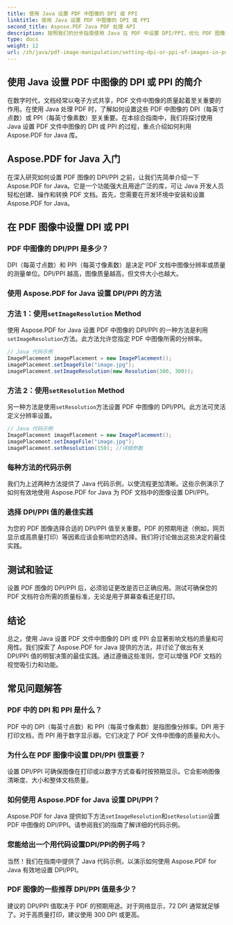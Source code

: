 ```yaml
---
title: 使用 Java 设置 PDF 中图像的 DPI 或 PPI
linktitle: 使用 Java 设置 PDF 中图像的 DPI 或 PPI
second_title: Aspose.PDF Java PDF 处理 API
description: 按照我们的分步指南使用 Java 在 PDF 中设置 DPI/PPI，优化 PDF 图像质量。了解如何增强文档以用于打印和数字显示。
type: docs
weight: 12
url: /zh/java/pdf-image-manipulation/setting-dpi-or-ppi-of-images-in-pdf-using-java/
---
```


## 使用 Java 设置 PDF 中图像的 DPI 或 PPI 的简介

在数字时代，文档经常以电子方式共享，PDF 文件中图像的质量起着至关重要的作用。在使用 Java 处理 PDF 时，了解如何设置这些 PDF 中图像的 DPI（每英寸点数）或 PPI（每英寸像素数）至关重要。在本综合指南中，我们将探讨使用 Java 设置 PDF 文件中图像的 DPI 或 PPI 的过程，重点介绍如何利用 Aspose.PDF for Java 库。

## Aspose.PDF for Java 入门

在深入研究如何设置 PDF 图像的 DPI/PPI 之前，让我们先简单介绍一下 Aspose.PDF for Java。它是一个功能强大且用途广泛的库，可让 Java 开发人员轻松创建、操作和转换 PDF 文档。首先，您需要在开发环境中安装和设置 Aspose.PDF for Java。

## 在 PDF 图像中设置 DPI 或 PPI

### PDF 中图像的 DPI/PPI 是多少？

DPI（每英寸点数）和 PPI（每英寸像素数）是决定 PDF 文档中图像分辨率或质量的测量单位。DPI/PPI 越高，图像质量越高，但文件大小也越大。

### 使用 Aspose.PDF for Java 设置 DPI/PPI 的方法

### 方法 1：使用`setImageResolution` Method

使用 Aspose.PDF for Java 设置 PDF 中图像的 DPI/PPI 的一种方法是利用`setImageResolution`方法。此方法允许您指定 PDF 中图像所需的分辨率。

```java
// Java 代码示例
ImagePlacement imagePlacement = new ImagePlacement();
imagePlacement.setImageFile("image.jpg");
imagePlacement.setImageResolution(new Resolution(300, 300));
```

### 方法 2：使用`setResolution` Method

另一种方法是使用`setResolution`方法设置 PDF 中图像的 DPI/PPI。此方法可灵活定义分辨率设置。

```java
// Java 代码示例
ImagePlacement imagePlacement = new ImagePlacement();
imagePlacement.setImageFile("image.jpg");
imagePlacement.setResolution(150); //详细参数
```

### 每种方法的代码示例

我们为上述两种方法提供了 Java 代码示例，以使流程更加清晰。这些示例演示了如何有效地使用 Aspose.PDF for Java 为 PDF 文档中的图像设置 DPI/PPI。

### 选择 DPI/PPI 值的最佳实践

为您的 PDF 图像选择合适的 DPI/PPI 值至关重要。PDF 的预期用途（例如，网页显示或高质量打印）等因素应该会影响您的选择。我们将讨论做出这些决定的最佳实践。

## 测试和验证

设置 PDF 图像的 DPI/PPI 后，必须验证更改是否已正确应用。测试可确保您的 PDF 文档符合所需的质量标准，无论是用于屏幕查看还是打印。

## 结论

总之，使用 Java 设置 PDF 文件中图像的 DPI 或 PPI 会显著影响文档的质量和可用性。我们探索了 Aspose.PDF for Java 提供的方法，并讨论了做出有关 DPI/PPI 值的明智决策的最佳实践。通过遵循这些准则，您可以增强 PDF 文档的视觉吸引力和功能。

## 常见问题解答

### PDF 中的 DPI 和 PPI 是什么？

PDF 中的 DPI（每英寸点数）和 PPI（每英寸像素数）是指图像分辨率。DPI 用于打印文档，而 PPI 用于数字显示器。它们决定了 PDF 文件中图像的质量和大小。

### 为什么在 PDF 图像中设置 DPI/PPI 很重要？

设置 DPI/PPI 可确保图像在打印或以数字方式查看时按预期显示。它会影响图像清晰度、大小和整体文档质量。

### 如何使用 Aspose.PDF for Java 设置 DPI/PPI？

 Aspose.PDF for Java 提供如下方法`setImageResolution`和`setResolution`设置 PDF 中图像的 DPI/PPI。请参阅我们的指南了解详细的代码示例。

### 您能给出一个用代码设置DPI/PPI的例子吗？

当然！我们在指南中提供了 Java 代码示例，以演示如何使用 Aspose.PDF for Java 有效地设置 DPI/PPI。

### PDF 图像的一些推荐 DPI/PPI 值是多少？

建议的 DPI/PPI 值取决于 PDF 的预期用途。对于网络显示，72 DPI 通常就足够了。对于高质量打印，建议使用 300 DPI 或更高。